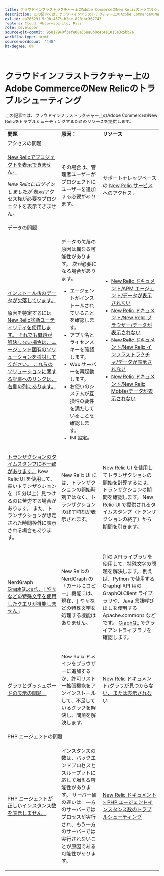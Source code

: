 ```yaml
---
title: クラウドインフラストラクチャー上のAdobe CommerceのNew Relicのトラブルシューティング
description: この記事では、クラウドインフラストラクチャー上のAdobe CommerceのNew Relicをトラブルシューティングするためのリソースを提供します。
exl-id: ea763291-5c9b-4575-b2ee-820dbc367743
feature: Cloud, Observability, Paas
role: Developer
source-git-commit: 958179e0f3efe08e65ea8b0c4c4e1015e3c5bb76
workflow-type: tm+mt
source-wordcount: '448'
ht-degree: 0%

---
```


# クラウドインフラストラクチャー上のAdobe CommerceのNew Relicのトラブルシューティング

この記事では、クラウドインフラストラクチャー上のAdobe CommerceのNew Relicをトラブルシューティングするためのリソースを提供します。

<table>
<tbody>
<tr>
<td class="wysiwyg-text-align-center"><strong>問題</strong></td>
<td class="wysiwyg-text-align-center"><strong>原因：</strong></td>
<td class="wysiwyg-text-align-center"><strong>リソース</strong></td>
</tr>
<tr>
<td class="wysiwyg-text-align-center" colspan="3">アクセスの問題</td>
</tr>
<tr>
<td>
<p><u>New Relicでプロジェクトを表示できません。</u></p>
<p><em>New Relicにログインしましたが </em> 表示/アクセス権が必要なプロジェクトを表示できません。</p>
</td>
<td>
<p>その場合は、管理者ユーザーがプロジェクトにユーザーを追加する必要があります。</p>
</td>
<td>
<p>サポートナレッジベースの <a href="https://experienceleague.adobe.com/docs/commerce-knowledge-base/kb/faq/access-new-relic-services.html?lang=ja">New Relic サービスへのアクセス </a>。</p>
</td>
</tr>
<tr>
<td class="wysiwyg-text-align-center" colspan="3">データの問題</td>
</tr>
<tr>
<td>
<p><u>インストール後のデータが欠落しています。</u></p>
<p>原因を特定するには </a><a href="https://docs.newrelic.com/docs/agents/manage-apm-agents/troubleshooting/new-relic-diagnostics">New Relic診断ユーティリティを使用します。 それでも問題が解決しない場合は、エージェント固有のソリューションを検討してください。 これらのソリューションに関する記事へのリンクは、右側の列にあります。</p>
</td>
<td>
<p>データの欠落の原因は異なる可能性があります。 次が必要になる場合があります。</p>
<ul>
<li>エージェントがインストールされていることを確認します。</li>
<li>アプリ名とライセンスキーを確認します。</li>
<li>Web サーバーを再起動します。</li>
<li>お使いのシステムが互換性の要件を満たしていることを確認します。</li>
<li>INI 設定。</li>
</ul>
</td>
<td>
<ul>
<li><a href="https://docs.newrelic.com/docs/agents/manage-apm-agents/troubleshooting/not-seeing-data#apm-agents">New Relic ドキュメント/APM エージェント/データが表示されない</a></li>
<li><a href="https://docs.newrelic.com/docs/agents/manage-apm-agents/troubleshooting/not-seeing-data#browser-agent">New Relic ドキュメント/New Relic ブラウザー/データが表示されない</a></li>
<li><a href="https://docs.newrelic.com/docs/agents/manage-apm-agents/troubleshooting/not-seeing-data#infrastructure-agents">New Relic ドキュメント/New Relic インフラストラクチャ/データが表示されない</a></li>
<li><a href="https://docs.newrelic.com/docs/agents/manage-apm-agents/troubleshooting/not-seeing-data#mobile-agents">New Relic ドキュメント/New Relic Mobile/データが表示されない</a></li>
</ul>
</td>
</tr>
<tr>
<td>
<p><u> トランザクションのタイムスタンプに不一致があります。</u> New Relic UI を使用して、長いトランザクションを（5 分以上）見つけるのに苦労する場合があります。 また、トランザクションが想定された時間枠外に表示される場合もあります。</p>
</td>
<td>
<p>New Relic UI には、トランザクションの開始時刻ではなく、トランザクションの終了時刻が表示されます。</p>
</td>
<td>
<p>New Relic UI を使用してトランザクションの開始を計算するには、トランザクションの期間を確認します。 New Relic UI で提供されるタイムスタンプ（トランザクションの終了）から期間を引きます。</p>
</td>
</tr>
<tr>
<td>
<p><u>NerdGraph GraphQL<code>curl</code>、<code>|</code> や <code>%</code> などの特殊文字を使用したクエリが機能しません </u>。</p>
</td>
<td>
<p>New Relicの NerdGraph の「カールにコピー」機能には、現在、<code>|</code> や <code>%</code> などの特殊文字を処理する機能はありません。</p>
</td>
<td>
<p>別の API ライブラリを使用して、特殊文字の問題を解決します。 例えば、Python で使用する Graphql API 用の GraphQLClient ライブラリや、Java 言語呼び出しを使用する Apache.commons などです。 <a href="https://graphql.org/code/">GraphQL</a> でクライアントライブラリを確認します。</p>
</td>
</tr>
<tr>
<td>
<p><u>グラフとダッシュボードの表示の問題。</u></p>
</td>
<td>
<p>New Relic ドメインをブラウザーに追加するか、許可リストー拡張機能をアンインストールして、不足しているグラフを解決し、問題を解決します。</p>
</td>
<td>
<p><a href="https://docs.newrelic.com/docs/apm/new-relic-apm/troubleshooting/charts-missing-or-do-not-render">New Relic ドキュメント/グラフが見つからない、または表示されない </a> </p>
</td>
</tr>
<tr>
<td class="wysiwyg-text-align-center" colspan="3">PHP エージェントの問題</td>
</tr>
<tr>
<td>
<p><u>PHP エージェントが正しいインスタンス数を表示しません。</u></p>
</td>
<td>
<p>インスタンスの数は、バックエンドプロセスとスループットに応じて増える可能性があります。 サーバー値の違いは、一方のサーバーではプロセスが実行され、もう一方のサーバーでは実行されないことが原因である可能性があります。</p>
</td>
<td>
<p><a href="https://docs.newrelic.com/docs/agents/php-agent/troubleshooting/troubleshoot-php-agent-instance-count">New Relic ドキュメント &gt; PHP エージェントインスタンス数のトラブルシューティング </a> </p>
</td>
</tr>
</tbody>
</table>
